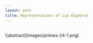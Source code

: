 ```yaml
---
layout: post
title: Representations of Lie Algebras
---
```

<br>
![abstract](images/primes-24-1.png)


